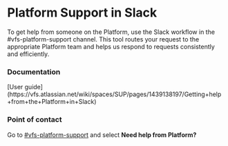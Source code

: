 <h1 >Platform Support in Slack</h1>
To get help from someone on the Platform, use the Slack workflow in the #vfs-platform-support channel. This tool routes your request to the appropriate Platform team and helps us respond to requests consistently and efficiently.

<h3 >Documentation</h3>
<p>[User guide](https://vfs.atlassian.net/wiki/spaces/SUP/pages/1439138197/Getting+help+from+the+Platform+in+Slack)</p>
<h3 >Point of contact</h3>
Go to <a href='https://dsva.slack.com/channels/vfs-platform-support'>#vfs-platform-support</a> and select <strong>Need help from Platform?</strong>
